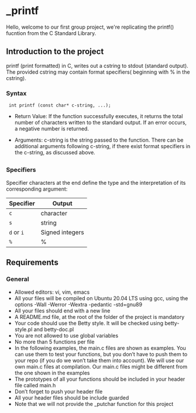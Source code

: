 # _printf

Hello, welcome to our first group project, we're replicating the printf() fucntion from the C Standard Library.


## Introduction to the project

printf (print formatted) in C, writes out a cstring to stdout (standard output). The provided cstring may contain format specifiers( beginning with % in the cstring).

### Syntax

`` int printf (const char* c-string, ...);``

- Return Value: If the function successfully executes, it returns the total number of characters written to the standard output. If an error occurs, a negative number is returned.

- Arguments: c-string is the string passed to the function. There can be additional arguments following c-string, if there exist format specifiers in the c-string, as discussed above.



## <h3>Specifiers </h3>
Specifier characters at the end define the type and the interpretation of its corresponding argument:

| Specifier  | Output          |
|------------|-----------------|
| `c`        | character       |
| `s`        | string          |
| `d` or `i` | Signed integers |
| `%`        | %               |

## Requirements

### General  

- Allowed editors: vi, vim, emacs
- All your files will be compiled on Ubuntu 20.04 LTS using gcc, using the options -Wall -Werror -Wextra -pedantic -std=gnu89
- All your files should end with a new line
- A README.md file, at the root of the folder of the project is mandatory
- Your code should use the Betty style. It will be checked using betty-style.pl and betty-doc.pl
- You are not allowed to use global variables
- No more than 5 functions per file
- In the following examples, the main.c files are shown as examples. You can use them to test your functions, but you don’t have to push them to your repo (if you do we won’t take them into account). We will use our own main.c files at compilation. Our main.c files might be different from the one shown in the examples
- The prototypes of all your functions should be included in your header file called main.h
- Don’t forget to push your header file
- All your header files should be include guarded
- Note that we will not provide the _putchar function for this project

